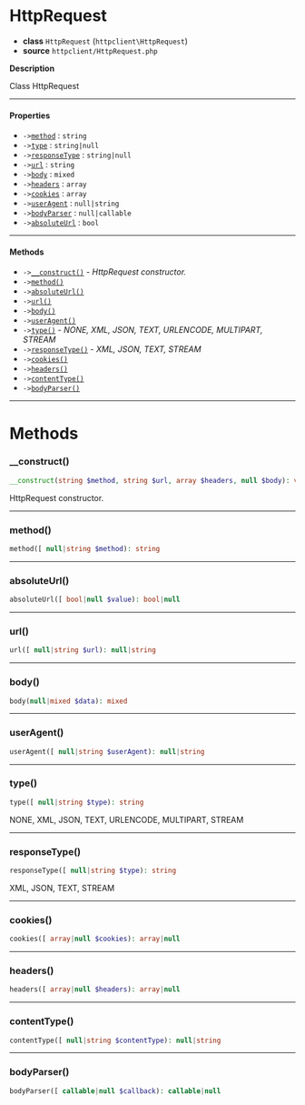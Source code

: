 # HttpRequest

- **class** `HttpRequest` (`httpclient\HttpRequest`)
- **source** `httpclient/HttpRequest.php`

**Description**

Class HttpRequest

---

#### Properties

- `->`[`method`](#prop-method) : `string`
- `->`[`type`](#prop-type) : `string|null`
- `->`[`responseType`](#prop-responsetype) : `string|null`
- `->`[`url`](#prop-url) : `string`
- `->`[`body`](#prop-body) : `mixed`
- `->`[`headers`](#prop-headers) : `array`
- `->`[`cookies`](#prop-cookies) : `array`
- `->`[`userAgent`](#prop-useragent) : `null|string`
- `->`[`bodyParser`](#prop-bodyparser) : `null|callable`
- `->`[`absoluteUrl`](#prop-absoluteurl) : `bool`

---

#### Methods

- `->`[`__construct()`](#method-__construct) - _HttpRequest constructor._
- `->`[`method()`](#method-method)
- `->`[`absoluteUrl()`](#method-absoluteurl)
- `->`[`url()`](#method-url)
- `->`[`body()`](#method-body)
- `->`[`userAgent()`](#method-useragent)
- `->`[`type()`](#method-type) - _NONE, XML, JSON, TEXT, URLENCODE, MULTIPART, STREAM_
- `->`[`responseType()`](#method-responsetype) - _XML, JSON, TEXT, STREAM_
- `->`[`cookies()`](#method-cookies)
- `->`[`headers()`](#method-headers)
- `->`[`contentType()`](#method-contenttype)
- `->`[`bodyParser()`](#method-bodyparser)

---
# Methods

<a name="method-__construct"></a>

### __construct()
```php
__construct(string $method, string $url, array $headers, null $body): void
```
HttpRequest constructor.

---

<a name="method-method"></a>

### method()
```php
method([ null|string $method): string
```

---

<a name="method-absoluteurl"></a>

### absoluteUrl()
```php
absoluteUrl([ bool|null $value): bool|null
```

---

<a name="method-url"></a>

### url()
```php
url([ null|string $url): null|string
```

---

<a name="method-body"></a>

### body()
```php
body(null|mixed $data): mixed
```

---

<a name="method-useragent"></a>

### userAgent()
```php
userAgent([ null|string $userAgent): null|string
```

---

<a name="method-type"></a>

### type()
```php
type([ null|string $type): string
```
NONE, XML, JSON, TEXT, URLENCODE, MULTIPART, STREAM

---

<a name="method-responsetype"></a>

### responseType()
```php
responseType([ null|string $type): string
```
XML, JSON, TEXT, STREAM

---

<a name="method-cookies"></a>

### cookies()
```php
cookies([ array|null $cookies): array|null
```

---

<a name="method-headers"></a>

### headers()
```php
headers([ array|null $headers): array|null
```

---

<a name="method-contenttype"></a>

### contentType()
```php
contentType([ null|string $contentType): null|string
```

---

<a name="method-bodyparser"></a>

### bodyParser()
```php
bodyParser([ callable|null $callback): callable|null
```